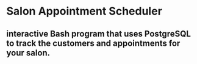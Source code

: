 # Salon Appointment Scheduler

## interactive Bash program that uses PostgreSQL to track the customers and appointments for your salon.

